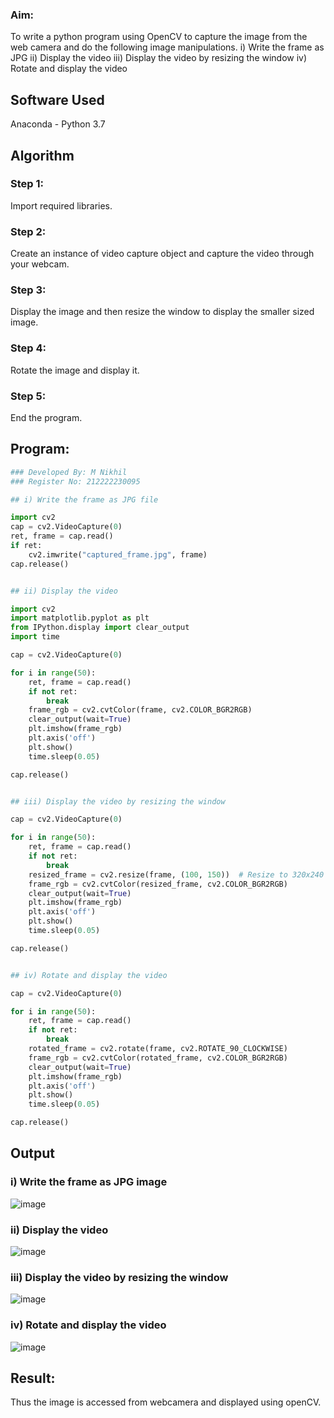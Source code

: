 
### Aim:
 
To write a python program using OpenCV to capture the image from the web camera and do the following image manipulations.
i) Write the frame as JPG 
ii) Display the video 
iii) Display the video by resizing the window
iv) Rotate and display the video

## Software Used
Anaconda - Python 3.7

## Algorithm
### Step 1:
Import required libraries.
<br>

### Step 2:
Create an instance of video capture object and capture the video through your webcam.
<br>

### Step 3:
Display the image and then resize the window to display the smaller sized image. 
<br>

### Step 4:
Rotate the image and display it.
<br>

### Step 5: 
End the program.
<br>

## Program:

``` Python
### Developed By: M Nikhil
### Register No: 212222230095

## i) Write the frame as JPG file

import cv2
cap = cv2.VideoCapture(0)
ret, frame = cap.read()
if ret:
    cv2.imwrite("captured_frame.jpg", frame)
cap.release()


## ii) Display the video

import cv2
import matplotlib.pyplot as plt
from IPython.display import clear_output
import time

cap = cv2.VideoCapture(0)

for i in range(50):
    ret, frame = cap.read()
    if not ret:
        break
    frame_rgb = cv2.cvtColor(frame, cv2.COLOR_BGR2RGB)
    clear_output(wait=True)
    plt.imshow(frame_rgb)
    plt.axis('off')
    plt.show()
    time.sleep(0.05)

cap.release()


## iii) Display the video by resizing the window

cap = cv2.VideoCapture(0)

for i in range(50):
    ret, frame = cap.read()
    if not ret:
        break
    resized_frame = cv2.resize(frame, (100, 150))  # Resize to 320x240
    frame_rgb = cv2.cvtColor(resized_frame, cv2.COLOR_BGR2RGB)
    clear_output(wait=True)
    plt.imshow(frame_rgb)
    plt.axis('off')
    plt.show()
    time.sleep(0.05)

cap.release()


## iv) Rotate and display the video

cap = cv2.VideoCapture(0)

for i in range(50):
    ret, frame = cap.read()
    if not ret:
        break
    rotated_frame = cv2.rotate(frame, cv2.ROTATE_90_CLOCKWISE)
    frame_rgb = cv2.cvtColor(rotated_frame, cv2.COLOR_BGR2RGB)
    clear_output(wait=True)
    plt.imshow(frame_rgb)
    plt.axis('off')
    plt.show()
    time.sleep(0.05)

cap.release()


```
## Output

### i) Write the frame as JPG image

![image](https://github.com/user-attachments/assets/bbfad0e2-0db7-44e8-accf-69040194d22f)

### ii) Display the video

![image](https://github.com/user-attachments/assets/be275cbd-fdb1-40f6-bc5d-20d67f5e1df3)

### iii) Display the video by resizing the window

![image](https://github.com/user-attachments/assets/e67f0627-37cc-4856-bbf2-cbe3bab755dc)

### iv) Rotate and display the video

![image](https://github.com/user-attachments/assets/2c369be0-d75e-422a-8682-379436bd36e4)

## Result:
Thus the image is accessed from webcamera and displayed using openCV.
